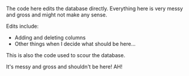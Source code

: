 The code here edits the database directly. Everything here is very messy and gross and might not make any sense.

Edits include: 
* Adding and deleting columns
* Other things when I decide what should be here... 

This is also the code used to scour the database. 

It's messy and gross and shouldn't be here! AH!
